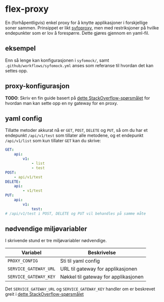 # flex-proxy

En (forhåpentligvis) enkel proxy for å knytte applikasjoner i forskjellige soner sammen.
Prinsippet er likt [syfoproxy](https://github.com/navikt/syfoproxy), men med restriksjoner
på hvilke endepunkter som er lov å forespørre. Dette gjøres gjennom en yaml-fil.

## eksempel

Enn så lenge kan konfigurasjonen i `syfomock/`, samt `.github/workflows/syfomock.yml` anses som referanse
til hvordan det kan settes opp.

## proxy-konfigurasjon

**TODO**: Skriv en fin guide basert på [dette StackOverflow-spørsmålet](https://stackoverflow.com/c/nav-it/questions/324/646#646)
for hvordan man kan sette opp en ny gateway for en proxy.

## yaml config

Tillatte metoder akkurat nå er `GET`, `POST`, `DELETE` og `PUT`, så om du har et endepunkt `/api/v1/test` som
tillater alle metodene, og et endepunkt `/api/v1/list` som kun tillater `GET` kan du skrive:


```yaml
GET:
    api:
        v1:
            - list
            - test
POST:
    - api/v1/test
DELETE:
    api:
        - v1/test
PUT:
    api:
        v1:
            test:
# /api/v1/test i POST, DELETE og PUT vil behandles på samme måte
```

## nødvendige miljøvariabler

I skrivende stund er tre miljøvariabler nødvendige.

| Variabel | Beskrivelse |
| - | - |
| `PROXY_CONFIG` | Sti til yaml config |
| `SERVICE_GATEWAY_URL` | URL til gateway for applikasjonen |
| `SERVICE_GATEWAY_KEY` | Nøkkel til gateway for applikasjonen |

Det `SERVICE_GATEWAY_URL` og `SERVICE_GATEWAY_KEY` handler om er beskrevet greit
i [dette StackOverflow-spørsmålet](https://stackoverflow.com/c/nav-it/questions/324/646#646)
